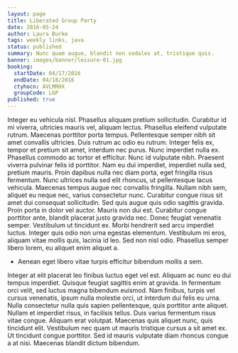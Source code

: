 ```yaml
---
layout: page
title: Liberated Group Party
date: 2016-05-24
author: Laura Burke
tags: weekly links, java
status: published
summary: Nunc quam augue, blandit non sodales at, tristique quis.
banner: images/banner/leisure-01.jpg
booking:
  startDate: 04/17/2016
  endDate: 04/18/2016
  ctyhocn: AVLMRHX
  groupCode: LGP
published: true
---
```

Integer eu vehicula nisl. Phasellus aliquam pretium sollicitudin. Curabitur id mi viverra, ultricies mauris vel, aliquam lectus. Phasellus eleifend vulputate rutrum. Maecenas porttitor porta tempus. Pellentesque semper nibh sit amet convallis ultricies. Duis rutrum ac odio eu rutrum. Integer felis ex, tempor et pretium sit amet, interdum nec purus. Nunc imperdiet nulla ex. Phasellus commodo ac tortor et efficitur. Nunc id vulputate nibh. Praesent viverra pulvinar felis id porttitor. Nam eu dui imperdiet, imperdiet nulla sed, pretium mauris. Proin dapibus nulla nec diam porta, eget fringilla risus fermentum. Nunc ultrices nulla sed elit rhoncus, ut pellentesque lacus vehicula. Maecenas tempus augue nec convallis fringilla.
Nullam nibh sem, aliquet eu neque nec, varius consectetur nunc. Curabitur congue risus sit amet dui consequat sollicitudin. Sed quis augue quis odio sagittis gravida. Proin porta in dolor vel auctor. Mauris non dui est. Curabitur congue porttitor ante, blandit placerat justo gravida nec. Donec feugiat venenatis semper. Vestibulum ut tincidunt ex. Morbi hendrerit sed arcu imperdiet luctus. Integer quis odio non urna egestas elementum. Vestibulum mi eros, aliquam vitae mollis quis, lacinia id leo. Sed non nisl odio. Phasellus semper libero lorem, eu aliquet enim aliquet a.

* Aenean eget libero vitae turpis efficitur bibendum mollis a sem.

Integer at elit placerat leo finibus luctus eget vel est. Aliquam ac nunc eu dui tempus imperdiet. Quisque feugiat sagittis enim at gravida. In fermentum orci velit, sed luctus magna bibendum euismod. Nam finibus, turpis vel cursus venenatis, ipsum nulla molestie orci, ut interdum dui felis eu urna. Nulla consectetur nulla quis sapien pellentesque, quis porttitor ante aliquet. Nullam et imperdiet risus, in facilisis tellus. Duis varius fermentum risus vitae congue. Aliquam erat volutpat. Maecenas quis aliquet nunc, quis tincidunt elit. Vestibulum nec quam ut mauris tristique cursus a sit amet ex. Ut tincidunt congue porttitor. Sed id mauris vulputate diam rhoncus congue a at nisi. Maecenas blandit dictum bibendum.

